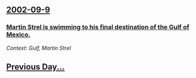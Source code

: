 ## [2002-09-9](/news/2002/09/9/index.md)

### [ Martin Strel is swimming to his final destination of the Gulf of Mexico.](/news/2002/09/9/martin-strel-is-swimming-to-his-final-destination-of-the-gulf-of-mexico.md)
_Context: Gulf, Martin Strel_

## [Previous Day...](/news/2002/09/8/index.md)


